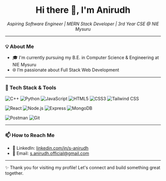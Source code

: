 <h1 align="center">Hi there 👋, I'm Anirudh</h1>

<p align="center">
  <em>Aspiring Software Engineer | MERN Stack Developer | 3rd Year CSE @ NIE Mysuru</em>
</p>

---

### 💡 About Me

- 🎓 I'm currently pursuing my B.E. in Computer Science & Engineering at NIE Mysuru  
- 🌐 I’m passionate about Full Stack Web Development  
---

### 🧰 Tech Stack & Tools

![C++](https://img.shields.io/badge/-C++-00599C?style=flat&logo=cplusplus&logoColor=white)
![Python](https://img.shields.io/badge/-Python-3776AB?style=flat&logo=python&logoColor=white)
![JavaScript](https://img.shields.io/badge/-JavaScript-F7DF1E?style=flat&logo=javascript&logoColor=black)
![HTML5](https://img.shields.io/badge/-HTML5-E34F26?style=flat&logo=html5&logoColor=white)
![CSS3](https://img.shields.io/badge/-CSS3-1572B6?style=flat&logo=css3&logoColor=white)
![Tailwind CSS](https://img.shields.io/badge/-Tailwind%20CSS-06B6D4?style=flat&logo=tailwindcss&logoColor=white)

![React](https://img.shields.io/badge/-React-61DAFB?style=flat&logo=react&logoColor=black)
![Node.js](https://img.shields.io/badge/-Node.js-339933?style=flat&logo=node.js&logoColor=white)
![Express](https://img.shields.io/badge/-Express.js-000000?style=flat&logo=express&logoColor=white)
![MongoDB](https://img.shields.io/badge/-MongoDB-47A248?style=flat&logo=mongodb&logoColor=white)

![Postman](https://img.shields.io/badge/-Postman-FF6C37?style=flat&logo=postman&logoColor=white)
![Git](https://img.shields.io/badge/-Git-F05032?style=flat&logo=git&logoColor=white)


---

### 📫 How to Reach Me

- 🔗 LinkedIn: [linkedin.com/in/s-anirudh](https://www.linkedin.com/in/s-anirudh)
- 💌 Email: s.anirudh.official@gmail.com 

---

✨ Thank you for visiting my profile! Let's connect and build something great together.
